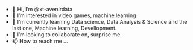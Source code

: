 - 👋 Hi, I’m @xt-avenirdata
- 👀 I’m interested in video games, machine learning
- 🌱 I’m currently learning Data science, Data Analysis & Science and the last one, Machine learning, Devellopment.
- 💞️ I’m looking to collaborate on, surprise me.
- 📫 How to reach me ...

<!---
xt-avenirdata/xt-avenirdata is a ✨ special ✨ repository because its `README.md` (this file) appears on your GitHub profile.
You can click the Preview link to take a look at your changes.
--->
